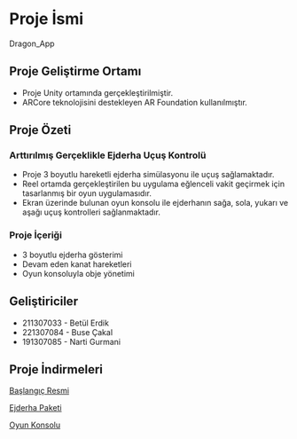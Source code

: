 # Proje İsmi

Dragon_App

## Proje Geliştirme Ortamı

* Proje Unity ortamında gerçekleştirilmiştir.
* ARCore teknolojisini destekleyen AR Foundation kullanılmıştır.

## Proje Özeti

### Arttırılmış Gerçeklikle Ejderha Uçuş Kontrolü

* Proje 3 boyutlu hareketli ejderha simülasyonu ile uçuş sağlamaktadır. 
* Reel ortamda gerçekleştirilen bu uygulama eğlenceli vakit geçirmek için tasarlanmış bir oyun uygulamasıdır. 
* Ekran üzerinde bulunan oyun konsolu ile ejderhanın sağa, sola, yukarı ve aşağı uçuş kontrolleri sağlanmaktadır.

### Proje İçeriği

* 3 boyutlu ejderha gösterimi
* Devam eden kanat hareketleri
* Oyun konsoluyla obje yönetimi

## Geliştiriciler

* 211307033 - Betül Erdik
* 221307084 - Buse Çakal
* 191307085 - Narti Gurmani

## Proje İndirmeleri

[Başlangıç Resmi](https://media.glamour.com/photos/5cd306ed0d36451ee721de38/master/pass/8c25cdbef5f71ceebb6242d7b654ac6c0ed94cce2ad088337a686dbca480913257b862fe1511330dd9e212e9be8c3cb3.jpg)

[Ejderha Paketi](https://assetstore.unity.com/packages/3d/characters/creatures/dragon-for-boss-monster-hp-79398)

[Oyun Konsolu](https://assetstore.unity.com/packages/tools/input-management/joystick-pack-107631)

